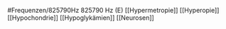 #Frequenzen/825790Hz
825790 Hz (E)
[[Hypermetropie]]
[[Hyperopie]]
[[Hypochondrie]]
[[Hypoglykämien]]
[[Neurosen]]